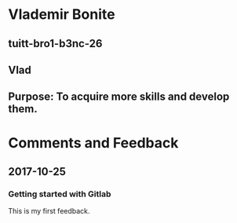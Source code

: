 # Vlademir Bonite
## tuitt-bro1-b3nc-26
## Vlad
## Purpose: To acquire more skills and develop them. 

# Comments and Feedback
## 2017-10-25
### Getting started with Gitlab
This is my first feedback.